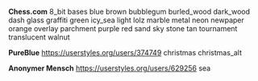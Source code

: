 **Chess.com**
8_bit
bases
blue
brown
bubblegum
burled_wood
dark_wood
dash
glass
graffiti
green
icy_sea
light
lolz
marble
metal
neon
newpaper
orange
overlay
parchment
purple
red
sand
sky
stone
tan
tournament
translucent
walnut

**PureBlue** https://userstyles.org/users/374749
christmas
christmas_alt

**Anonymer Mensch** https://userstyles.org/users/629256
sea
